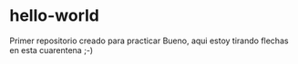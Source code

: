 # hello-world
Primer repositorio creado para practicar
Bueno, aqui estoy tirando flechas en esta cuarentena ;-)
